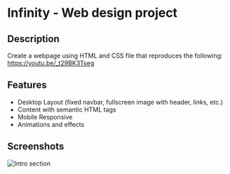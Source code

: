 # Infinity - Web design project

## Description

Create a webpage using HTML and CSS file that reproduces the following: https://youtu.be/_t29BK3Tseg

## Features

- Desktop Layout (fixed navbar, fullscreen image with header, links, etc.)
- Content with semantic HTML tags
- Mobile Responsive
- Animations and effects

## Screenshots

![Intro section](imgs/introduction.gif)
